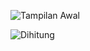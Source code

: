 ![Tampilan Awal](https://user-images.githubusercontent.com/101272430/201249527-8cf38151-6657-45e7-87f2-63a9a8d83522.jpeg)

![Dihitung](https://user-images.githubusercontent.com/101272430/201249533-eafce84a-d65d-4887-a726-70122876ef84.jpeg)
